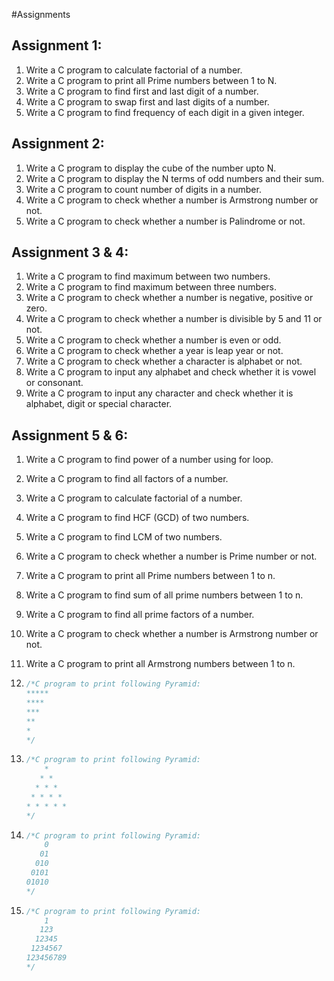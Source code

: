 #Assignments

## Assignment 1:

1. Write a C program to calculate factorial of a number.
2. Write a C program to print all Prime numbers between 1 to N.
3. Write a C program to find first and last digit of a number.
4. Write a C program to swap first and last digits of a number.
5. Write a C program to find frequency of each digit in a given integer.
   

## Assignment 2:

1. Write a C program to display the cube of the number upto N.
2. Write a C program to display the N terms of odd numbers and their sum.
3. Write a C program to count number of digits in a number.
4. Write a C program to check whether a number is Armstrong number or not.
5. Write a C program to check whether a number is Palindrome or not.

## Assignment 3 & 4:

1. Write a C program to find maximum between two numbers.
2. Write a C program to find maximum between three numbers.
3. Write a C program to check whether a number is negative, positive or zero.
4. Write a C program to check whether a number is divisible by 5 and 11 or not.
5. Write a C program to check whether a number is even or odd.
6. Write a C program to check whether a year is leap year or not.
7. Write a C program to check whether a character is alphabet or not.
8. Write a C program to input any alphabet and check whether it is vowel or consonant.
9. Write a C program to input any character and check whether it is alphabet, digit or special character.

## Assignment 5 & 6:

1. Write a C program to find power of a number using for loop.
2. Write a C program to find all factors of a number.
3. Write a C program to calculate factorial of a number.
4. Write a C program to find HCF (GCD) of two numbers.
5. Write a C program to find LCM of two numbers.
6. Write a C program to check whether a number is Prime number or not.
7. Write a C program to print all Prime numbers between 1 to n.
8. Write a C program to find sum of all prime numbers between 1 to n.
9. Write a C program to find all prime factors of a number.
10. Write a C program to check whether a number is Armstrong number or not.
11. Write a C program to print all Armstrong numbers between 1 to n.

12. ``` C
    /*C program to print following Pyramid:
    *****
    ****
    ***
    **
    *
    */
    ```

13. ``` C
    /*C program to print following Pyramid:
        *
       * *
      * * *
     * * * *
    * * * * *
    */
    ```

14. ``` C
    /*C program to print following Pyramid:
        0
       01
      010
     0101
    01010
    */
    ```

15. ``` C
    /*C program to print following Pyramid:
        1
       123
      12345
     1234567
    123456789
    */
    ```
